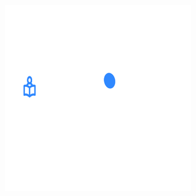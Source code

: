 <img src="/static/logo_w.svg" alt="Napsac" style ="width:500px; height:500px; position:absolute; left: 50px"/> 
